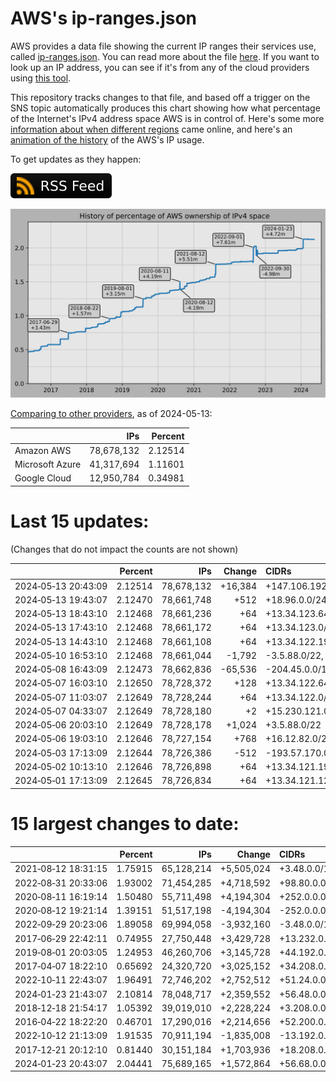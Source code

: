 # AWS's ip-ranges.json

AWS provides a data file showing the current IP ranges their
services use, called [ip-ranges.json](https://ip-ranges.amazonaws.com/ip-ranges.json).
You can read more about the file [here](https://docs.aws.amazon.com/general/latest/gr/aws-ip-ranges.html).
If you want to look up an IP address, you can see if it's from any of the cloud providers using [this tool](https://cloud-ips.s3-us-west-2.amazonaws.com/index.html).

This repository tracks changes to that file, and based off a trigger on the SNS 
topic automatically produces this chart showing how what percentage of the 
Internet's IPv4 address space AWS is in control of.  Here's some 
more [information about when different regions](announces.md) came 
online, and here's an [animation of the history](https://youtu.be/Su25yl7eol8) 
of the AWS's IP usage.

To get updates as they happen:

[![RSS Icon](images/rss_badge.svg)](https://raw.githubusercontent.com/seligman/aws-ip-ranges/master/rss.xml)

![History of AWS](history_count.svg)

[Comparing to other providers](https://github.com/seligman/cloud_sizes), as of 2024-05-13:

| | IPs | Percent |
| --- | ---: | ---: |
| Amazon AWS | 78,678,132 | 2.12514 |
| Microsoft Azure | 41,317,694 | 1.11601 |
| Google Cloud | 12,950,784 | 0.34981 |


# Last 15 updates:

(Changes that do not impact the counts are not shown)

| | Percent | IPs | Change | CIDRs |
| :--- | ---: | ---: | ---: | :--- |
| 2024&#8209;05&#8209;13&nbsp;20:43:09 | 2.12514 | 78,678,132 | +16,384 | +147.106.192.0/18 |
| 2024&#8209;05&#8209;13&nbsp;19:43:07 | 2.12470 | 78,661,748 | +512 | +18.96.0.0/24,&nbsp;+18.96.2.0/24 |
| 2024&#8209;05&#8209;13&nbsp;18:43:10 | 2.12468 | 78,661,236 | +64 | +13.34.123.64/26 |
| 2024&#8209;05&#8209;13&nbsp;17:43:10 | 2.12468 | 78,661,172 | +64 | +13.34.123.0/26 |
| 2024&#8209;05&#8209;13&nbsp;14:43:10 | 2.12468 | 78,661,108 | +64 | +13.34.122.192/26 |
| 2024&#8209;05&#8209;10&nbsp;16:53:10 | 2.12468 | 78,661,044 | -1,792 | -3.5.88.0/22,&nbsp;-16.12.82.0/23,&nbsp;-16.12.81.0/24 |
| 2024&#8209;05&#8209;08&nbsp;16:43:09 | 2.12473 | 78,662,836 | -65,536 | -204.45.0.0/16 |
| 2024&#8209;05&#8209;07&nbsp;16:03:10 | 2.12650 | 78,728,372 | +128 | +13.34.122.64/26,&nbsp;+13.34.122.128/26 |
| 2024&#8209;05&#8209;07&nbsp;11:03:07 | 2.12649 | 78,728,244 | +64 | +13.34.122.0/26 |
| 2024&#8209;05&#8209;07&nbsp;04:33:07 | 2.12649 | 78,728,180 | +2 | +15.230.121.0/31 |
| 2024&#8209;05&#8209;06&nbsp;20:03:10 | 2.12649 | 78,728,178 | +1,024 | +3.5.88.0/22 |
| 2024&#8209;05&#8209;06&nbsp;19:03:10 | 2.12646 | 78,727,154 | +768 | +16.12.82.0/23,&nbsp;+16.12.81.0/24 |
| 2024&#8209;05&#8209;03&nbsp;17:13:09 | 2.12644 | 78,726,386 | -512 | -193.57.170.0/23 |
| 2024&#8209;05&#8209;02&nbsp;10:13:10 | 2.12646 | 78,726,898 | +64 | +13.34.121.192/26 |
| 2024&#8209;05&#8209;01&nbsp;17:13:09 | 2.12645 | 78,726,834 | +64 | +13.34.121.128/26 |


# 15 largest changes to date:

| | Percent | IPs | Change | CIDRs |
| :--- | ---: | ---: | ---: | :--- |
| 2021&#8209;08&#8209;12&nbsp;18:31:15 | 1.75915 | 65,128,214 | +5,505,024 | +3.48.0.0/12,&nbsp;+35.96.0.0/12,&nbsp;+3.152.0.0/13,&nbsp;... |
| 2022&#8209;08&#8209;31&nbsp;20:33:06 | 1.93002 | 71,454,285 | +4,718,592 | +98.80.0.0/12,&nbsp;+184.32.0.0/12,&nbsp;+13.184.0.0/13,&nbsp;... |
| 2020&#8209;08&#8209;11&nbsp;16:19:14 | 1.50480 | 55,711,498 | +4,194,304 | +252.0.0.0/10 |
| 2020&#8209;08&#8209;12&nbsp;19:21:14 | 1.39151 | 51,517,198 | -4,194,304 | -252.0.0.0/10 |
| 2022&#8209;09&#8209;29&nbsp;20:23:06 | 1.89058 | 69,994,058 | -3,932,160 | -3.48.0.0/12,&nbsp;-35.96.0.0/12,&nbsp;-3.240.0.0/13,&nbsp;... |
| 2017&#8209;06&#8209;29&nbsp;22:42:11 | 0.74955 | 27,750,448 | +3,429,728 | +13.232.0.0/13,&nbsp;+34.240.0.0/13,&nbsp;+35.168.0.0/13,&nbsp;... |
| 2019&#8209;08&#8209;01&nbsp;20:03:05 | 1.24953 | 46,260,706 | +3,145,728 | +44.192.0.0/10,&nbsp;-3.192.0.0/12 |
| 2017&#8209;04&#8209;07&nbsp;18:22:10 | 0.65692 | 24,320,720 | +3,025,152 | +34.208.0.0/12,&nbsp;+34.224.0.0/12,&nbsp;+13.58.0.0/15,&nbsp;... |
| 2022&#8209;10&#8209;11&nbsp;22:43:07 | 1.96491 | 72,746,202 | +2,752,512 | +51.24.0.0/13,&nbsp;+57.104.0.0/13,&nbsp;+51.20.0.0/14,&nbsp;... |
| 2024&#8209;01&#8209;23&nbsp;21:43:07 | 2.10814 | 78,048,717 | +2,359,552 | +56.48.0.0/13,&nbsp;+16.28.0.0/14,&nbsp;+16.64.0.0/14,&nbsp;... |
| 2018&#8209;12&#8209;18&nbsp;21:54:17 | 1.05392 | 39,019,010 | +2,228,224 | +3.208.0.0/12,&nbsp;+3.224.0.0/12,&nbsp;+13.48.0.0/15 |
| 2016&#8209;04&#8209;22&nbsp;18:22:20 | 0.46701 | 17,290,016 | +2,214,656 | +52.200.0.0/13,&nbsp;+52.208.0.0/13,&nbsp;+52.36.0.0/14,&nbsp;... |
| 2022&#8209;10&#8209;12&nbsp;21:13:09 | 1.91535 | 70,911,194 | -1,835,008 | -13.192.0.0/13,&nbsp;-16.28.0.0/14,&nbsp;-40.172.0.0/14,&nbsp;... |
| 2017&#8209;12&#8209;21&nbsp;20:12:10 | 0.81440 | 30,151,184 | +1,703,936 | +18.208.0.0/13,&nbsp;+18.204.0.0/14,&nbsp;+18.224.0.0/14,&nbsp;... |
| 2024&#8209;01&#8209;23&nbsp;20:43:07 | 2.04441 | 75,689,165 | +1,572,864 | +56.68.0.0/14,&nbsp;+56.128.0.0/14,&nbsp;+56.136.0.0/14,&nbsp;... |
